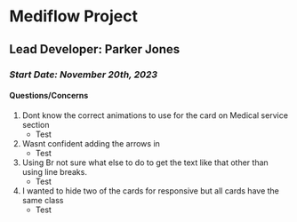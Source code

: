 # Mediflow Project
## Lead Developer: Parker Jones
### *Start Date: November 20th, 2023*


#### Questions/Concerns
1. Dont know the correct animations to use for the card on Medical service section
    - Test
2. Wasnt confident adding the arrows in
    - Test
3. Using Br not sure what else to do to get the text like that other than using line breaks.
    - Test
4. I wanted to hide two of the cards for responsive but all cards have the same class
    - Test
